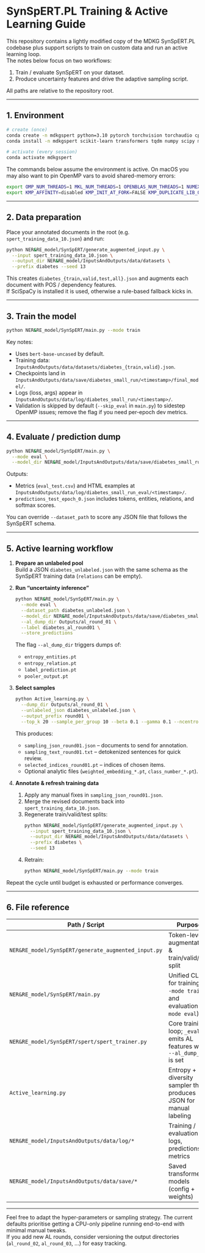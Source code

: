 # SynSpERT.PL Training & Active Learning Guide

This repository contains a lightly modified copy of the MDKG SynSpERT.PL codebase plus support scripts to train on custom data and run an active learning loop.  
The notes below focus on two workflows:

1. Train / evaluate SynSpERT on your dataset.
2. Produce uncertainty features and drive the adaptive sampling script.

All paths are relative to the repository root.

---

## 1. Environment

```bash
# create (once)
conda create -n mdkgspert python=3.10 pytorch torchvision torchaudio cpuonly -c pytorch -c conda-forge
conda install -n mdkgspert scikit-learn transformers tqdm numpy scipy more-itertools faiss-cpu -c conda-forge

# activate (every session)
conda activate mdkgspert
```

The commands below assume the environment is active. On macOS you may also want to pin OpenMP vars to avoid shared-memory errors:

```bash
export OMP_NUM_THREADS=1 MKL_NUM_THREADS=1 OPENBLAS_NUM_THREADS=1 NUMEXPR_NUM_THREADS=1
export KMP_AFFINITY=disabled KMP_INIT_AT_FORK=FALSE KMP_DUPLICATE_LIB_OK=TRUE
```

---

## 2. Data preparation

Place your annotated documents in the root (e.g. `spert_training_data_10.json`) and run:

```bash
python NER&RE_model/SynSpERT/generate_augmented_input.py \
  --input spert_training_data_10.json \
  --output_dir NER&RE_model/InputsAndOutputs/data/datasets \
  --prefix diabetes --seed 13
```

This creates `diabetes_{train,valid,test,all}.json` and augments each document with POS / dependency features.  
If SciSpaCy is installed it is used, otherwise a rule-based fallback kicks in.

---

## 3. Train the model

```bash
python NER&RE_model/SynSpERT/main.py --mode train
```

Key notes:

- Uses `bert-base-uncased` by default.
- Training data: `InputsAndOutputs/data/datasets/diabetes_{train,valid}.json`.
- Checkpoints land in `InputsAndOutputs/data/save/diabetes_small_run/<timestamp>/final_model/`.
- Logs (loss, args) appear in `InputsAndOutputs/data/log/diabetes_small_run/<timestamp>/`.
- Validation is skipped by default (`--skip_eval` in `main.py`) to sidestep OpenMP issues; remove the flag if you need per-epoch dev metrics.

---

## 4. Evaluate / prediction dump

```bash
python NER&RE_model/SynSpERT/main.py \
  --mode eval \
  --model_dir NER&RE_model/InputsAndOutputs/data/save/diabetes_small_run/<timestamp>/final_model
```

Outputs:

- Metrics (`eval_test.csv`) and HTML examples at `InputsAndOutputs/data/log/diabetes_small_run_eval/<timestamp>/`.
- `predictions_test_epoch_0.json` includes tokens, entities, relations, and softmax scores.

You can override `--dataset_path` to score any JSON file that follows the SynSpERT schema.

---

## 5. Active learning workflow

1. **Prepare an unlabeled pool**  
   Build a JSON `diabetes_unlabeled.json` with the same schema as the SynSpERT training data (`relations` can be empty).

2. **Run “uncertainty inference”**  
   ```bash
   python NER&RE_model/SynSpERT/main.py \
     --mode eval \
     --dataset_path diabetes_unlabeled.json \
     --model_dir NER&RE_model/InputsAndOutputs/data/save/diabetes_small_run/<timestamp>/final_model \
     --al_dump_dir Outputs/al_round_01 \
     --label diabetes_al_round01 \
     --store_predictions
   ```
   The flag `--al_dump_dir` triggers dumps of:
   - `entropy_entities.pt`
   - `entropy_relation.pt`
   - `label_prediction.pt`
   - `pooler_output.pt`

3. **Select samples**  
   ```bash
   python Active_learning.py \
     --dump_dir Outputs/al_round_01 \
     --unlabeled_json diabetes_unlabeled.json \
     --output_prefix round01 \
     --top_k 20 --sample_per_group 10 --beta 0.1 --gamma 0.1 --ncentroids 20 --use_weights
   ```
   This produces:
   - `sampling_json_round01.json` – documents to send for annotation.
   - `sampling_text_round01.txt` – detokenized sentences for quick review.
   - `selected_indices_round01.pt` – indices of chosen items.
   - Optional analytic files (`weighted_embedding_*.pt`, `class_number_*.pt`).

4. **Annotate & refresh training data**  
   1. Apply any manual fixes in `sampling_json_round01.json`.
   2. Merge the revised documents back into `spert_training_data_10.json`.
   3. Regenerate train/valid/test splits:
      ```bash
      python NER&RE_model/SynSpERT/generate_augmented_input.py \
        --input spert_training_data_10.json \
        --output_dir NER&RE_model/InputsAndOutputs/data/datasets \
        --prefix diabetes \
        --seed 13
      ```
   4. Retrain:
      ```bash
      python NER&RE_model/SynSpERT/main.py --mode train
      ```

Repeat the cycle until budget is exhausted or performance converges.

---

## 6. File reference

| Path / Script | Purpose |
|---------------|---------|
| `NER&RE_model/SynSpERT/generate_augmented_input.py` | Token-level augmentation & train/valid/test split |
| `NER&RE_model/SynSpERT/main.py` | Unified CLI for training (`--mode train`) and evaluation (`--mode eval`) |
| `NER&RE_model/SynSpERT/spert/spert_trainer.py` | Core training loop; `_eval` emits AL features when `--al_dump_dir` is set |
| `Active_learning.py` | Entropy + diversity sampler that produces JSON for manual labeling |
| `NER&RE_model/InputsAndOutputs/data/log/*` | Training / evaluation logs, predictions, metrics |
| `NER&RE_model/InputsAndOutputs/data/save/*` | Saved transformers models (config + weights) |

---

Feel free to adapt the hyper-parameters or sampling strategy. The current defaults prioritise getting a CPU-only pipeline running end-to-end with minimal manual tweaks.  
If you add new AL rounds, consider versioning the output directories (`al_round_02`, `al_round_03`, …) for easy tracking.

